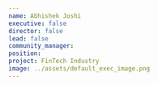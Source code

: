 ```yaml
---
name: Abhishek Joshi
executive: false
director: false
lead: false
community_manager: 
position:  
project: FinTech Industry
image: ../assets/default_exec_image.png
---
```

